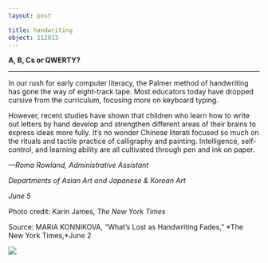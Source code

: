 ```yaml
---
layout: post

title: handwriting
object: 112813
---
```

**A, B, Cs or QWERTY?**

****

In our rush for early computer literacy, the Palmer method of handwriting has gone the way of eight-track tape. Most educators today have dropped cursive from the curriculum, focusing more on keyboard typing. 

However, recent studies have shown that children who learn how to write out letters by hand develop and strengthen different areas of their brains to express ideas more fully. It’s no wonder Chinese literati focused so much on the rituals and tactile practice of calligraphy and painting. Intelligence, self-control, and learning ability are all cultivated through pen and ink on paper. 

*—Roma Rowland, Administrative Assistant*

*Departments of Asian Art and Japanese & Korean Art*

*June 5*

Photo credit: Karin James, *The New York Times*

Source: MARIA KONNIKOVA, “What’s Lost as Handwriting Fades,” *The New York Times,*June 2

![]({{siteurl.base}}/images/14-06-5_98.169.2.3_HandwrtgEDIT-1.jpeg)
